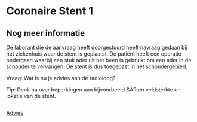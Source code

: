 # Coronaire Stent 1

## Nog meer informatie

De laborant die de aanvraag heeft doorgestuurd heeft navraag gedaan bij het
ziekenhuis waar de stent is geplaatst. De patiënt heeft een operatie ondergaan
waarbij een stuk ader uit het been is gebruikt om een ader in de schouder te
vervangen. De stent is dus toegepast in het schoudergebied. 

Vraag: Wat is nu je advies aan de radioloog?

Tip: Denk na over beperkingen aan bijvoorbeeld SAR en veldsterkte en lokatie
van de stent.

```

```

[Advies](advies.md)
